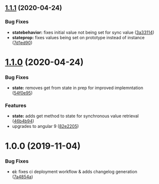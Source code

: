 ## [1.1.1](https://github.com/devlimelabs/ngx-state/compare/v1.1.0...v1.1.1) (2020-04-24)


### Bug Fixes

* **statebehavior:** fixes initial value not being set for sync value ([3a33114](https://github.com/devlimelabs/ngx-state/commit/3a33114c8840ff5c643f0a20d4e39d8f92afa9bf))
* **stateprop:** fixes values being set on prototype instead of instance ([7d1ed90](https://github.com/devlimelabs/ngx-state/commit/7d1ed9037fb4405ab31f5dde348557d4ab7a9d03))

# [1.1.0](https://github.com/devlimelabs/ngx-state/compare/v1.0.0...v1.1.0) (2020-04-24)


### Bug Fixes

* **state:** removes get from state in prep for improved implemntation ([54f0e95](https://github.com/devlimelabs/ngx-state/commit/54f0e95d85c763e0491607ce1dfdf7b87ccc9327))


### Features

* **state:** adds get method to state for synchronous value retrieval ([46b4b94](https://github.com/devlimelabs/ngx-state/commit/46b4b942b359eea1ef8d2dd563dcfd5d19445f14))
* upgrades to angular 9 ([82e2205](https://github.com/devlimelabs/ngx-state/commit/82e2205aa05725b8925e2d34630a42a2032ebca0))

# 1.0.0 (2019-11-04)


### Bug Fixes

* **ci:** fixes ci deployment workflow & adds changelog generation ([7a4854a](https://github.com/devlimelabs/ngx-state/commit/7a4854a00214361b1039e58982041a00d93e7927))
